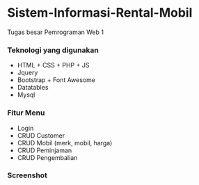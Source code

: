 # Sistem-Informasi-Rental-Mobil
Tugas besar Pemrograman Web 1

### Teknologi yang digunakan
* HTML + CSS + PHP + JS
* Jquery
* Bootstrap + Font Awesome
* Datatables
* Mysql

### Fitur Menu
* Login
* CRUD Customer
* CRUD Mobil (merk, mobil, harga)
* CRUD Peminjaman
* CRUD Pengembalian

### Screenshot

